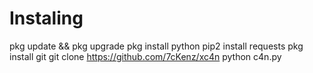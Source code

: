 # Instaling
pkg update && pkg upgrade
pkg install python
pip2 install requests
pkg install git
git clone https://github.com/7cKenz/xc4n
python c4n.py
